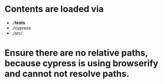 # Contents are loaded via 
- ./__tests__
- ./cypress
- ./src/

# Ensure there are no relative paths, because cypress is using browserify and cannot not resolve paths.
